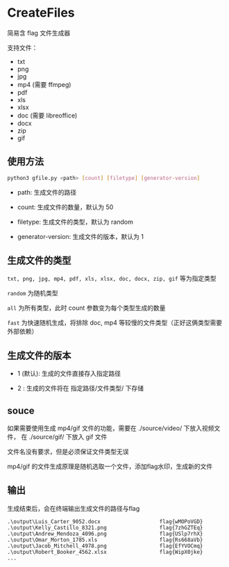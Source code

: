 # CreateFiles

简易含 flag 文件生成器

支持文件：
- txt
- png
- jpg
- mp4 (需要 ffmpeg)
- pdf
- xls
- xlsx
- doc (需要 libreoffice)
- docx
- zip
- gif

## 使用方法

```bash
python3 gfile.py <path> [count] [filetype] [generator-version]
```

- path: 生成文件的路径

- count: 生成文件的数量，默认为 50

- filetype: 生成文件的类型，默认为 random

- generator-version: 生成文件的版本，默认为 1

## 生成文件的类型

`txt, png, jpg, mp4, pdf, xls, xlsx, doc, docx, zip, gif` 等为指定类型

`random` 为随机类型

`all` 为所有类型，此时 count 参数变为每个类型生成的数量

`fast` 为快速随机生成，将排除 doc, mp4 等较慢的文件类型（正好这俩类型需要外部依赖）

## 生成文件的版本

- 1 (默认): 生成的文件直接存入指定路径

- 2 : 生成的文件将在 指定路径/文件类型/ 下存储

## souce

如果需要使用生成 mp4/gif 文件的功能，需要在 ./source/video/ 下放入视频文件， 在 ./source/gif/ 下放入 gif 文件

文件名没有要求，但是必须保证文件类型无误

mp4/gif 的文件生成原理是随机选取一个文件，添加flag水印，生成新的文件

## 输出

生成结束后，会在终端输出生成文件的路径与flag

```
.\output\Luis_Carter_9052.docx                   flag{wMOPoVGD}
.\output\Kelly_Castillo_8321.png                 flag{7zhGZTEq}
.\output\Andrew_Mendoza_4096.png                 flag{USlp7rhX}
.\output\Omar_Morton_1785.xls                    flag{Rs668aVb}
.\output\Jacob_Mitchell_4978.png                 flag{EfYVOCmq}
.\output\Robert_Booker_4562.xlsx                 flag{WipX0jke}
...
```
